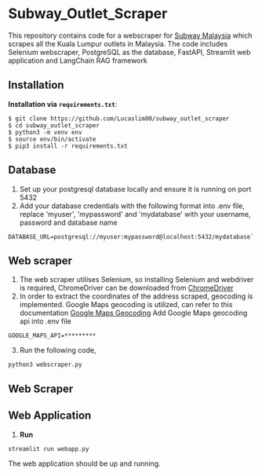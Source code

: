 # Subway_Outlet_Scraper
This repository contains code for a webscraper for [Subway Malaysia](https://www.subway.com.my/find-a-subway) which scrapes all the Kuala Lumpur outlets in Malaysia. The code includes Selenium webscraper, PostgreSQL as the database, FastAPI, Streamlit web application and LangChain RAG framework

## Installation
**Installation via** **`requirements.txt`**:
```
$ git clone https://github.com/Lucaslim00/subway_outlet_scraper
$ cd subway_outlet_scraper
$ python3 -m venv env
$ source env/bin/activate
$ pip3 install -r requirements.txt
```
## Database
1. Set up your postgresql database locally and ensure it is running on port 5432 
2. Add your database credentials with the following format into .env file, replace 'myuser', 'mypassword' and 'mydatabase' with your username, password and database name
```
DATABASE_URL=postgresql://myuser:mypassword@localhost:5432/mydatabase`
```

## Web scraper
1. The web scraper utilises Selenium, so installing Selenium and webdriver is required, ChromeDriver can be downloaded from [ChromeDriver](https://googlechromelabs.github.io/chrome-for-testing/)
2. In order to extract the coordinates of the address scraped, geocoding is implemented. Google Maps geocoding is utilized, can refer to this documentation [Google Maps Geocoding](https://developers.google.com/maps/documentation/geocoding)
Add Google Maps geocoding api into .env file
```
GOOGLE_MAPS_API=*********
```
3. Run the following code,
```
python3 webscraper.py
```

## Web Scraper

## Web Application
1. **Run**
```
streamlit run webapp.py
```
The web application should be up and running.

